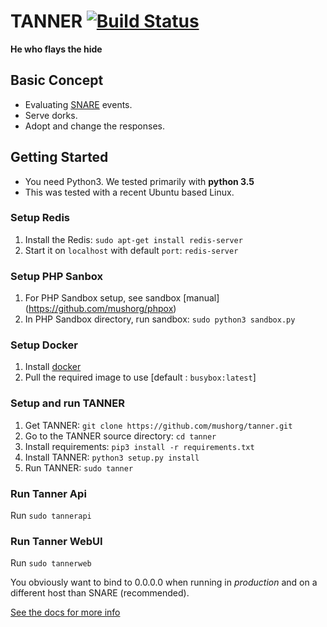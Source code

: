 TANNER [![Build Status](https://travis-ci.org/mushorg/tanner.svg?branch=master)](https://travis-ci.org/mushorg/tanner)
======

<b>He who flays the hide</b>


Basic Concept
-------------

- Evaluating [SNARE](https://github.com/mushorg/snare) events.
- Serve dorks.
- Adopt and change the responses.


Getting Started
---------------

- You need Python3. We tested primarily with **python 3.5**
- This was tested with a recent Ubuntu based Linux.


### Setup Redis


1. Install the Redis: ``sudo apt-get install redis-server``
2. Start it on ``localhost`` with default ``port``: ``redis-server``

### Setup PHP Sanbox


1. For PHP Sandbox setup, see sandbox [manual] (https://github.com/mushorg/phpox)
2. In PHP Sandbox directory, run sandbox: ``sudo python3 sandbox.py``

### Setup Docker


1. Install [docker](https://docs.docker.com/engine/installation/linux/ubuntu/)
2. Pull the required image to use [default : ``busybox:latest``]

### Setup and run TANNER


1. Get TANNER: `git clone https://github.com/mushorg/tanner.git`
2. Go to the TANNER source  directory: ``cd tanner`` 
3. Install requirements: `pip3 install -r requirements.txt`
4. Install TANNER: ``python3 setup.py install``
5. Run TANNER: ``sudo tanner``

### Run Tanner Api

Run ``sudo tannerapi``

### Run Tanner WebUI

Run ``sudo tannerweb``

You obviously want to bind to 0.0.0.0 when running in <i>production</i> and on a different host than SNARE (recommended).

[See the docs for more info](docs/source/index.rst)
